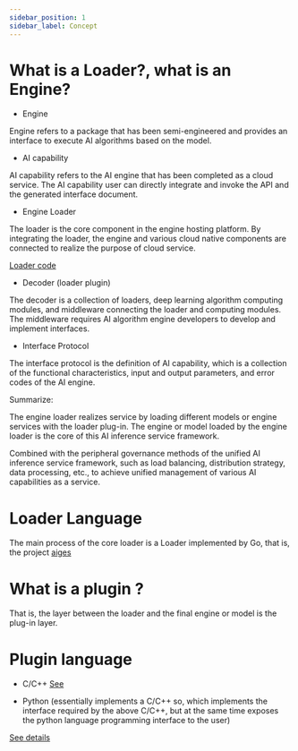```yaml
---
sidebar_position: 1
sidebar_label: Concept
---
```


# What is a Loader?, what is an Engine?

* Engine

Engine refers to a package that has been semi-engineered and provides an interface to execute AI algorithms based on the model.

* AI capability

AI capability refers to the AI engine that has been completed as a cloud service. The AI capability user can directly integrate and invoke the API and the generated interface document.

* Engine Loader

The loader is the core component in the engine hosting platform. By integrating the loader, the engine and various cloud native components are connected to realize the purpose of cloud service.

[Loader code](https://github.com/xfyun/aiges)

* Decoder (loader plugin)

The decoder is a collection of loaders, deep learning algorithm computing modules, and middleware connecting the loader and computing modules. The middleware requires AI algorithm engine developers to develop and implement interfaces.

* Interface Protocol

The interface protocol is the definition of AI capability, which is a collection of the functional characteristics, input and output parameters, and error codes of the AI engine.


Summarize:

The engine loader realizes service by loading different models or engine services with the loader plug-in. The engine or model loaded by the engine loader is the core of this AI inference service framework.

Combined with the peripheral governance methods of the unified AI inference service framework, such as load balancing, distribution strategy, data processing, etc., to achieve unified management of various AI capabilities as a service.

# Loader Language

The main process of the core loader is a Loader implemented by Go, that is, the project [aiges](https://github.com/iflytek/aiges)

# What is a plugin ?

That is, the layer between the loader and the final engine or model is the plug-in layer.

# Plugin language

* C/C++
[See](https://iflytek.github.io/athena_website/docs/%E5%8A%A0%E8%BD%BD%E5%99%A8/C%E3%80%81C++%E6%8F%92%E4%BB%B6)

* Python (essentially implements a C/C++ so, which implements the interface required by the above C/C++, but at the same time exposes the python language programming interface to the user)

[See details](https://iflytek.github.io/athena_website/docs/%E5%8A%A0%E8%BD%BD%E5%99%A8/Python%E6%8F%92%E4%BB%B6)

